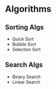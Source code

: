 # Algorithms
## Sorting Algs
- Quick Sort
- Bubble Sort
- Selection Sort

## Search Algs
- Binary Search
- Linear Search


